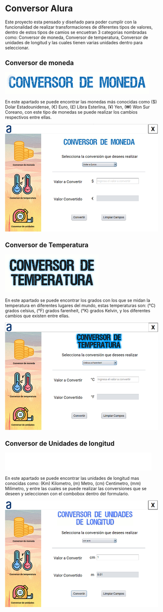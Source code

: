 # Conversor Alura

Este proyecto esta pensado y diseñado para poder cumplir con la funcionalidad de realizar transformaciones de diferentes tipos de valores, dentro de estos tipos de
camios se encuetran 3 categorias nombradas como: Conversor de moneda, Conversor de temperatura, Conversor de unidades de longitud y las cuales tienen varias unidades 
dentro para seleccionar.

## Conversor de moneda

![](images/textoConversorMoneda.gif)

En este apartado se puede encontrar las monedas más conocidas como ($) Dolar Estadounidense, (€) Euro, (£) Libra Esterlina, (¥) Yen, (₩) Won Sur Coreano, con este tipo
de monedas se puede realizar los cambios respectivos entre ellas.

![](images/capturaprincipal.png)

## Conversor de Temperatura

![](images/textoConversorTemperaturaV.gif)

En este apartado se puede encontrar los grados con los que se midan la temperatura en diferentes lugares del mundo, estas temperaturas son: (°C) grados celsius, (°F) 
grados farenheit, (°K) grados Kelvin, y los diferentes cambios que existen entre ellas.

![](images/interfazConversorTemp.png)

## Conversor de Unidades de longitud

![](images/textoConversorUnidades.gif)

En este apartado se puede encontrar las unidades de longitud mas conocidas como: (Km) Kilometro, (m) Metro, (cm) Centimetro, (mm) Milimetro, y entre las cuales se puede 
realizar las conversiones que se deseen y seleccionen con el combobox dentro del formulario.

![](images/interfazConversorUnidades.png)
